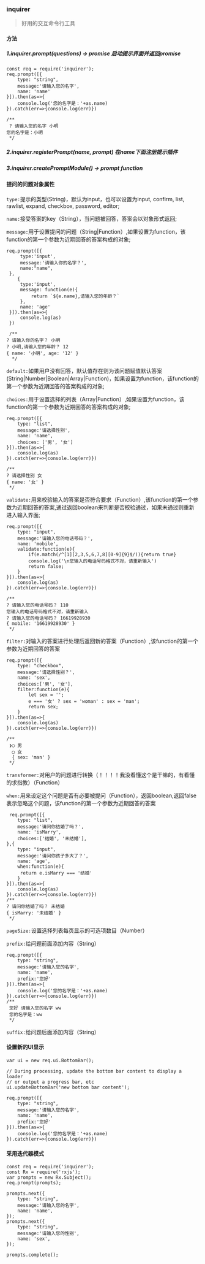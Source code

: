 ### inquirer

> 好用的交互命令行工具

#### 方法

##### 1.inquirer.prompt(questions) -> promise  启动提示界面并返回promise

```
const req = require('inquirer');
req.prompt([{
    type: "string",
    message:'请输入您的名字',
    name: 'name'
}]).then(as=>{
    console.log('您的名字是：'+as.name)
}).catch(err=>{console.log(err)})

/**
 ? 请输入您的名字 小明
您的名字是：小明
 */
```

##### 2.inquirer.registerPrompt(name, prompt)  在name下面注册提示插件

##### 3.inquirer.createPromptModule() -> prompt function

#### 提问的问题对象属性

```type:```提示的类型(String)，默认为input，也可以设置为input, confirm, list, rawlist, expand, checkbox, password, editor;

```name:```接受答案的key（String），当问题被回答，答案会以对象形式返回;

```message:```用于设置提问的问题（String|Function）,如果设置为function，该function的第一个参数为近期回答的答案构成的对象;

```
req.prompt([{
     type:'input',
     message:'请输入你的名字？',
     name:"name",
 },
    {
     type:'input',
     message: function(e){
         return `${e.name},请输入您的年龄？`
     },
     name: 'age'
 }]).then(as=>{
     console.log(as)
 })

 /**
? 请输入你的名字？ 小明
? 小明,请输入您的年龄？ 12
{ name: '小明', age: '12' }
  */
```

```default:```如果用户没有回答，默认值存在则为该问题赋值默认答案(String|Number|Boolean|Array|Function)，如果设置为function，该function的第一个参数为近期回答的答案构成的对象;

```choices:```用于设置选择的列表（Array|Function）,如果设置为function，该function的第一个参数为近期回答的答案构成的对象;

```
req.prompt([{
    type: "list",
    message:'请选择性别',
    name: 'name',
    choices: ['男', '女']
}]).then(as=>{
    console.log(as)
}).catch(err=>{console.log(err)})

/**
? 请选择性别 女
{ name: '女' }
 */
```

```validate:```用来校验输入的答案是否符合要求（Function）,该function的第一个参数为近期回答的答案,通过返回boolean来判断是否校验通过，如果未通过则重新进入输入界面;

```
req.prompt([{
    type: "input",
    message:'请输入您的电话号码？',
    name: 'mobile',
    validate:function(e){
        if(e.match(/^[1][2,3,5,6,7,8][0-9]{9}$/)){return true}
        console.log('\n您输入的电话号码格式不对，请重新输入')
        return false;
    }
}]).then(as=>{
    console.log(as)
}).catch(err=>{console.log(err)})

/**
? 请输入您的电话号码？ 110
您输入的电话号码格式不对，请重新输入
? 请输入您的电话号码？ 16619928930
{ mobile: '16619928930' }
 */
```

```filter:```对输入的答案进行处理后返回新的答案（Function）,该function的第一个参数为近期回答的答案

```
req.prompt([{
    type: "checkbox",
    message:'请选择性别？',
    name: 'sex',
    choices:['男', '女'],
    filter:function(e){
        let sex = '';
        e === '女' ? sex = 'woman' : sex = 'man';
        return sex;
    }
}]).then(as=>{
    console.log(as)
}).catch(err=>{console.log(err)})

/**
 ❯◯ 男
  ◯ 女
  { sex: 'man' }
 */
```

```transformer:```对用户的问题进行转换（！！！！我没看懂这个是干嘛的，有看懂的求指教）（Function）

```when:```用来设定这个问题是否有必要被提问（Function），返回boolean,返回false表示忽略这个问题，该function的第一个参数为近期回答的答案

```
 req.prompt([{
    type: "list",
    message:'请问你结婚了吗？',
    name: 'isMarry',
    choices:['结婚', '未结婚'],
},{
    type: "input",
    message:'请问你孩子多大了？',
    name: 'age',
    when:function(e){
     return e.isMarry === '结婚'
    }
}]).then(as=>{
    console.log(as)
}).catch(err=>{console.log(err)})
/**
? 请问你结婚了吗？ 未结婚
{ isMarry: '未结婚' } 
 */
```
```pageSize:```设置选择列表每页显示的可选项数目（Number）

```prefix:```给问题前面添加内容（String）

```
req.prompt([{
    type: "string",
    message:'请输入您的名字',
    name: 'name',
    prefix:'您好'
}]).then(as=>{
    console.log('您的名字是：'+as.name)
}).catch(err=>{console.log(err)})
/**
 您好 请输入您的名字 ww
 您的名字是：ww
 */
```

```suffix:```给问题后面添加内容（String）

#### 设置新的UI显示

```
var ui = new req.ui.BottomBar();

// During processing, update the bottom bar content to display a loader
// or output a progress bar, etc
ui.updateBottomBar('new bottom bar content');

req.prompt([{
    type: "string",
    message:'请输入您的名字',
    name: 'name',
    prefix:'您好'
}]).then(as=>{
    console.log('您的名字是：'+as.name)
}).catch(err=>{console.log(err)})
```

#### 采用迭代器模式

```
const req = require('inquirer');
const Rx = require('rxjs');
var prompts = new Rx.Subject();
req.prompt(prompts);

prompts.next({
    type: "string",
    message:'请输入您的名字',
    name: 'name',
});
prompts.next({
    type: "string",
    message:'请输入您的性别',
    name: 'sex',
});

prompts.complete();
```